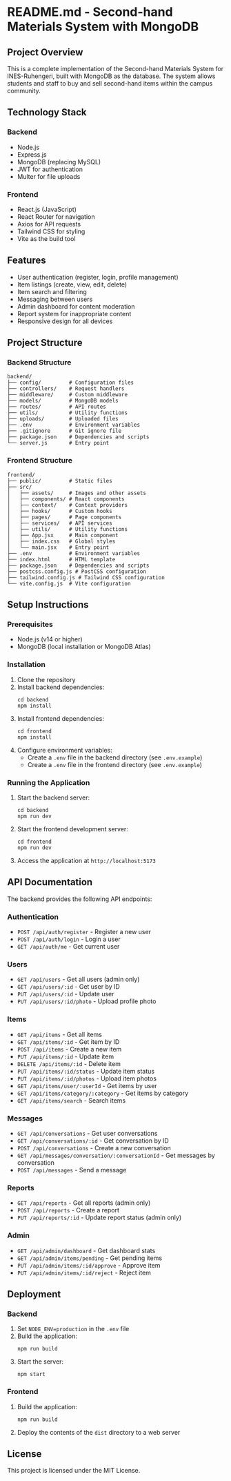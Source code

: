 # README.md - Second-hand Materials System with MongoDB

## Project Overview

This is a complete implementation of the Second-hand Materials System for INES-Ruhengeri, built with MongoDB as the database. The system allows students and staff to buy and sell second-hand items within the campus community.

## Technology Stack

### Backend
- Node.js
- Express.js
- MongoDB (replacing MySQL)
- JWT for authentication
- Multer for file uploads

### Frontend
- React.js (JavaScript)
- React Router for navigation
- Axios for API requests
- Tailwind CSS for styling
- Vite as the build tool

## Features

- User authentication (register, login, profile management)
- Item listings (create, view, edit, delete)
- Item search and filtering
- Messaging between users
- Admin dashboard for content moderation
- Report system for inappropriate content
- Responsive design for all devices

## Project Structure

### Backend Structure
```
backend/
├── config/         # Configuration files
├── controllers/    # Request handlers
├── middleware/     # Custom middleware
├── models/         # MongoDB models
├── routes/         # API routes
├── utils/          # Utility functions
├── uploads/        # Uploaded files
├── .env            # Environment variables
├── .gitignore      # Git ignore file
├── package.json    # Dependencies and scripts
└── server.js       # Entry point
```

### Frontend Structure
```
frontend/
├── public/         # Static files
├── src/
│   ├── assets/     # Images and other assets
│   ├── components/ # React components
│   ├── context/    # Context providers
│   ├── hooks/      # Custom hooks
│   ├── pages/      # Page components
│   ├── services/   # API services
│   ├── utils/      # Utility functions
│   ├── App.jsx     # Main component
│   ├── index.css   # Global styles
│   └── main.jsx    # Entry point
├── .env            # Environment variables
├── index.html      # HTML template
├── package.json    # Dependencies and scripts
├── postcss.config.js # PostCSS configuration
├── tailwind.config.js # Tailwind CSS configuration
└── vite.config.js  # Vite configuration
```

## Setup Instructions

### Prerequisites
- Node.js (v14 or higher)
- MongoDB (local installation or MongoDB Atlas)

### Installation

1. Clone the repository
2. Install backend dependencies:
   ```
   cd backend
   npm install
   ```
3. Install frontend dependencies:
   ```
   cd frontend
   npm install
   ```
4. Configure environment variables:
   - Create a `.env` file in the backend directory (see `.env.example`)
   - Create a `.env` file in the frontend directory (see `.env.example`)

### Running the Application

1. Start the backend server:
   ```
   cd backend
   npm run dev
   ```
2. Start the frontend development server:
   ```
   cd frontend
   npm run dev
   ```
3. Access the application at `http://localhost:5173`

## API Documentation

The backend provides the following API endpoints:

### Authentication
- `POST /api/auth/register` - Register a new user
- `POST /api/auth/login` - Login a user
- `GET /api/auth/me` - Get current user

### Users
- `GET /api/users` - Get all users (admin only)
- `GET /api/users/:id` - Get user by ID
- `PUT /api/users/:id` - Update user
- `PUT /api/users/:id/photo` - Upload profile photo

### Items
- `GET /api/items` - Get all items
- `GET /api/items/:id` - Get item by ID
- `POST /api/items` - Create a new item
- `PUT /api/items/:id` - Update item
- `DELETE /api/items/:id` - Delete item
- `PUT /api/items/:id/status` - Update item status
- `PUT /api/items/:id/photos` - Upload item photos
- `GET /api/items/user/:userId` - Get items by user
- `GET /api/items/category/:category` - Get items by category
- `GET /api/items/search` - Search items

### Messages
- `GET /api/conversations` - Get user conversations
- `GET /api/conversations/:id` - Get conversation by ID
- `POST /api/conversations` - Create a new conversation
- `GET /api/messages/conversation/:conversationId` - Get messages by conversation
- `POST /api/messages` - Send a message

### Reports
- `GET /api/reports` - Get all reports (admin only)
- `POST /api/reports` - Create a report
- `PUT /api/reports/:id` - Update report status (admin only)

### Admin
- `GET /api/admin/dashboard` - Get dashboard stats
- `GET /api/admin/items/pending` - Get pending items
- `PUT /api/admin/items/:id/approve` - Approve item
- `PUT /api/admin/items/:id/reject` - Reject item

## Deployment

### Backend
1. Set `NODE_ENV=production` in the `.env` file
2. Build the application:
   ```
   npm run build
   ```
3. Start the server:
   ```
   npm start
   ```

### Frontend
1. Build the application:
   ```
   npm run build
   ```
2. Deploy the contents of the `dist` directory to a web server

## License

This project is licensed under the MIT License.
